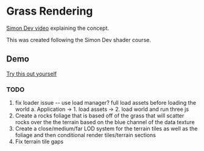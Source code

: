 # Grass Rendering

[Simon Dev video](https://www.youtube.com/watch?v=bp7REZBV4P4) explaining the concept.

This was created following the Simon Dev shader course.

## Demo

[Try this out yourself](https://jumballaya.github.io/Threejs-Grass/)

### TODO

1. fix loader issue -- use load manager? full load assets before loading the world
   a. Application -> 1. load assets -> 2. load world and run three js
2. Create a rocks foliage that is based off of the grass that will scatter rocks over the
   the terrain based on the blue channel of the data texture
3. Create a close/medium/far LOD system for the terrain tiles as well as the foliage
   and then conditional render tiles/terrain sections
4. Fix terrain tile gaps
